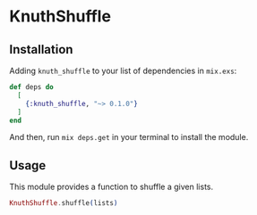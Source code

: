 # KnuthShuffle

## Installation

Adding `knuth_shuffle` to your list of dependencies in `mix.exs`:

```elixir
def deps do
  [
    {:knuth_shuffle, "~> 0.1.0"}
  ]
end
```

And then, run `mix deps.get` in your terminal to install the module.

## Usage

This module provides a function to shuffle a given lists.

```elixir
KnuthShuffle.shuffle(lists)
```


